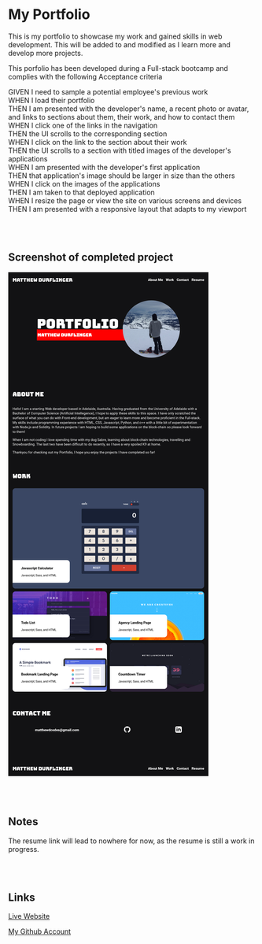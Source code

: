 # My Portfolio

This is my portfolio to showcase my work and gained skills in web development. This will be added to and modified as I learn more and develop more projects.

This porfolio has been developed during a Full-stack bootcamp and complies with the  following Acceptance criteria

GIVEN I need to sample a potential employee's previous work  
WHEN I load their portfolio  
THEN I am presented with the developer's name, a recent photo or avatar, and links to sections about them, their work, and how to contact them  
WHEN I click one of the links in the navigation  
THEN the UI scrolls to the corresponding section  
WHEN I click on the link to the section about their work  
THEN the UI scrolls to a section with titled images of the developer's applications  
WHEN I am presented with the developer's first application  
THEN that application's image should be larger in size than the others  
WHEN I click on the images of the applications  
THEN I am taken to that deployed application  
WHEN I resize the page or view the site on various screens and devices  
THEN I am presented with a responsive layout that adapts to my viewport    

<br/><br/>

## Screenshot of completed project

![image](./Screenshot.png)

<br/><br/>

## Notes

The resume link will lead to nowhere for now, as the resume is still a work in progress.

<br/><br/>

## Links

[Live Website](https://mattyd96.github.io/portfolio/)  

[My Github Account](https://github.com/mattyd96)